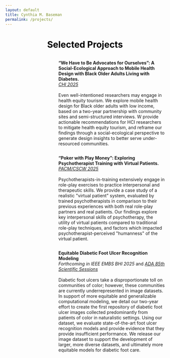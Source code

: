 ```yaml
---
layout: default
title: Cynthia M. Baseman
permalink: /projects/
---
```




<h1 style="text-align: center; color:black;"> Selected Projects </h1>



<div class="projects-flex-container" style="display: flex; flex-wrap: wrap; align-items: center;" >
  <div style="flex: 1; max-width: 333;">
  <img src="{{ '/images/CHI2025_wehavetobe.png' | relative_url }} " alt="" style="display: block;margin:auto;">
  </div>
  <div style="flex: 2; max-width: 667;">
  <p> <b>“We Have to Be Advocates for Ourselves”: A Social-Ecological Approach to Mobile Health Design with Black Older Adults Living with Diabetes.</b> <br> <a href= "https://doi.org/10.1145/3706598.3713617"><em>CHI 2025</em> </a> <br><br> Even well-intentioned researchers may engage in health equity tourism. We explore mobile health design for Black older adults with low income, based on a two-year partnership with community sites and semi-structured interviews. W provide actionable recommendations for HCI researchers to mitigate health equity tourism, and reframe our findings through a social-ecological perspective to generate design insights  to better serve under-resourced communities.  </p>  
  </div>
</div>


 <!--  <div class="projects-flex-container" style="display: flex; flex-wrap: wrap; align-items: center;" >
  <div style="flex: 1; max-width: 333;">
  <img src="images/IMWUT2025_clinicalstandards.png" alt="" style="display: block;margin:auto;">
    </div>
    <div style="flex: 2; max-width: 667;">
  <p> <b>Clinical Standards & Proximate Futures: Participatory Design Futuring of Diabetes Technologies with an Under-resourced Community.</b><br> <em>Forthcoming in IMWUT</em> <br><br> Imagined visions of the future underlie much of the history of ubiquitous computing. Critiques of speculative design approaches, however, amplify concerns of ubicomp’s inherent focus on the future, inciting questions of who is futuring and how to amplify historically marginalized voices. Taking a research through design approach, we conducted participatory speculative design workshops focusing on diabetes self-monitoring technology, within under-community sites which predominantly serve Black older adults. We explore community member perspectives on three modalities of ubiquitous health technologies: smarthome, wearable, and smartphone application. While much previous research focuses on diabetes technologies, we explore an area which is currently understudied by the ubicomp community: diabetic foot disease monitoring. Further, we center a community which faces greater diabetes health disparities. We provide findings related to health priorities and values of community members, and their broader considerations regarding current and speculative (AI-based) technologies. We reflect on the tensions between current clinical standards of care and the participant agency afforded by participatory design. Finally, we discuss the ways in which participants' views of current and speculative technologies contrast with ubicomp's as a field, specifically surrounding temporality and sociohistorical context.  </p>  
</div>
</div> -->



<div class="projects-flex-container" style="display: flex; flex-wrap: wrap; align-items: center;" >
  <div style="flex: 1; max-width: 333;">
  <img src="{{ '/images/CSCW2025_pokerwithplay.png' | relative_url }}" alt="" style="display: block;margin:auto;">
    </div>
    <div style="flex: 2; max-width: 667;">
    <p> <b>“Poker with Play Money”: Exploring Psychotherapist Training with Virtual Patients.</b> <br> <a href= "https://dl.acm.org/doi/10.1145/3757450"><em> PACM/CSCW 2025</em> </a> <br><br> Psychotherapists-in-training extensively engage in role-play exercises to practice interpersonal and therapeutic skills. We provide a case study of a realistic "virtual patient" system, evaluated by trained psychotherapists in comparison to their previous experiences with both real role-play partners and real patients. Our findings explore key interpersonal skills of psychotherapy, the utility of virtual patients compared to traditional role-play techniques, and factors which impacted psychotherapist-perceived "humanness" of the virtual patient.  </p>
    </div>
</div>

<div class="projects-flex-container" style="display: flex; flex-wrap: wrap; align-items: center;" >
  <div style="flex: 1; max-width: 333;">
  <img src="{{ '/images/IEEE2025_towardsmoreequitable.png' | relative_url }}" alt="" style="display: block; margin:auto;">
  </div>
  <div style="flex: 2; max-width: 667;">
  <p> <b>Equitable Diabetic Foot Ulcer Recognition Modeling </b><br> <em>Forthcoming in IEEE EMBS BHI 2025</em> and <a href= "https://diabetesjournals.org/diabetes/article/74/Supplement_1/259-OR/159965"><em>ADA 85th Scientific Sessions</em></a> <br><br> Diabetic foot ulcers take a disproportionate toll on communities of color; however, these communities are currently underrepresented in image datasets. In support of more equitable and generalizable computational modeling, we detail our two-year effort to create the first repository of diabetic foot ulcer images collected predominantly from patients of color in naturalistic settings. Using our dataset, we evaluate state-of-the-art foot ulcer recognition models and provide evidence that they provide insufficient performance. We release our image dataset to support the development of larger, more diverse datasets, and ultimately more equitable models for diabetic foot care. </p>  
  </div>
</div>


<!-- 

<h2 style="text-align: center; color:black;">Current Research</h2>

<div class="row">
  <div class="column">
    <p style="text-align:left;">Equitable Technology for Diabetes Management</p>
    <img src="images/gcdtr_website_fig.png" alt="Diabetic Foot Ulcer: Ecological System" style="text-align: center; width: 256px; height:256px; margin-left: auto; margin-right: auto; margin: 10px auto 20px; padding-bottom: 5px">
    <ul>
        <li>Addressing Disparities via the Diabetic Ulcer Computational Sensing System, ADA Sponsored Research</li>
        <li>Designing Diabetes Mobile Health Technology for and with Community Members in Low-resource Settings, GCDTR Sponsored Research</li>
    </ul>
  </div>
  <div class="column">
    <p style="text-align:right;">AI Virtual Patients for Clinician Upskilling</p>
    <img src="images/vp_website_fig.png" alt="AI Generated Clinician" style="text-align: center; width: 378px; height:256px; margin: 10px auto 20px; padding-bottom: 5px">
        <ul>
        <li>Exploring virtual patients for psychotherapist training, NSF Sponsored Research</li>
    </ul>
  </div>
</div> -->



